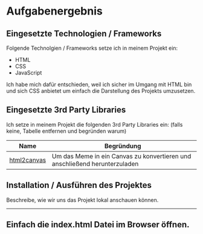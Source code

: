 # Aufgabenergebnis

## Eingesetzte Technologien / Frameworks

Folgende Technolgien / Frameworks setze ich in meinem Projekt ein:

- HTML
- CSS
- JavaScript

Ich habe mich dafür entschieden, weil ich sicher im Umgang mit HTML bin und sich CSS anbietet um einfach die Darstellung des Projekts umzusetzen.

## Eingesetzte 3rd Party Libraries

Ich setze in meinem Projekt die folgenden 3rd Party Libraries ein: (falls keine, Tabelle entfernen und begründen warum)

| Name                                            | Begründung                                                                 |
| ----------------------------------------------- | -------------------------------------------------------------------------- |
| [html2canvas](https://html2canvas.hertzen.com/) | Um das Meme in ein Canvas zu konvertieren und anschließend herunterzuladen |

## Installation / Ausführen des Projektes

Beschreibe, wie wir uns das Projekt lokal anschauen können.

---

## Einfach die index.html Datei im Browser öffnen.
